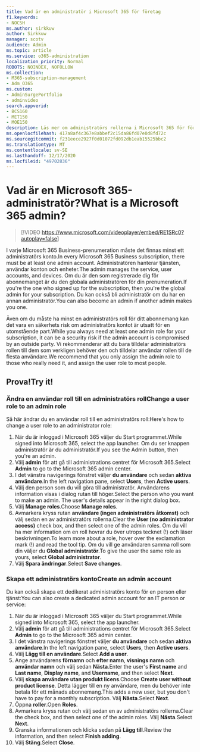 ```yaml
---
title: Vad är en administratör i Microsoft 365 för företag
f1.keywords:
- NOCSH
ms.author: sirkkuw
author: Sirkkuw
manager: scotv
audience: Admin
ms.topic: article
ms.service: o365-administration
localization_priority: Normal
ROBOTS: NOINDEX, NOFOLLOW
ms.collection:
- M365-subscription-management
- Adm_O365
ms.custom:
- AdminSurgePortfolio
- adminvideo
search.appverid:
- BCS160
- MET150
- MOE150
description: Läs mer om administratörs rollerna i Microsoft 365 för företag.
ms.openlocfilehash: 417a8af4c367e8abbef2c15da86fd07e0d8fd72c
ms.sourcegitcommit: f231eece2927f0d01072fd092db1eab15525bbc2
ms.translationtype: MT
ms.contentlocale: sv-SE
ms.lasthandoff: 12/17/2020
ms.locfileid: "49702836"
---
```

# <a name="what-is-a-microsoft-365-admin"></a><span data-ttu-id="aa19e-103">Vad är en Microsoft 365-administratör?</span><span class="sxs-lookup"><span data-stu-id="aa19e-103">What is a Microsoft 365 admin?</span></span>

> [!VIDEO https://www.microsoft.com/videoplayer/embed/RE1SRc0?autoplay=false]

<span data-ttu-id="aa19e-104">I varje Microsoft 365 Business-prenumeration måste det finnas minst ett administratörs konto.</span><span class="sxs-lookup"><span data-stu-id="aa19e-104">In every Microsoft 365 Business subscription, there must be at least one admin account.</span></span> <span data-ttu-id="aa19e-105">Administratören hanterar tjänsten, användar konton och enheter.</span><span class="sxs-lookup"><span data-stu-id="aa19e-105">The admin manages the service, user accounts, and devices.</span></span> <span data-ttu-id="aa19e-106">Om du är den som registrerade dig för abonnemanget är du den globala administratören för din prenumeration.</span><span class="sxs-lookup"><span data-stu-id="aa19e-106">If you're the one who signed up for the subscription, then you're the global admin for your subscription.</span></span> <span data-ttu-id="aa19e-107">Du kan också bli administratör om du har en annan administratör.</span><span class="sxs-lookup"><span data-stu-id="aa19e-107">You can also become an admin if another admin makes you one.</span></span>

<span data-ttu-id="aa19e-108">Även om du måste ha minst en administratörs roll för ditt abonnemang kan det vara en säkerhets risk om administratörs kontot är utsatt för en utomstående part.</span><span class="sxs-lookup"><span data-stu-id="aa19e-108">While you always need at least one admin role for your subscription, it can be a security risk if the admin account is compromised by an outside party.</span></span> <span data-ttu-id="aa19e-109">Vi rekommenderar att du bara tilldelar administratörs rollen till dem som verkligen behöver den och tilldelar användar rollen till de flesta användare.</span><span class="sxs-lookup"><span data-stu-id="aa19e-109">We recommend that you only assign the admin role to those who really need it, and assign the user role to most people.</span></span>

## <a name="try-it"></a><span data-ttu-id="aa19e-110">Prova!</span><span class="sxs-lookup"><span data-stu-id="aa19e-110">Try it!</span></span>

### <a name="change-a-user-role-to-an-admin-role"></a><span data-ttu-id="aa19e-111">Ändra en användar roll till en administratörs roll</span><span class="sxs-lookup"><span data-stu-id="aa19e-111">Change a user role to an admin role</span></span>

<span data-ttu-id="aa19e-112">Så här ändrar du en användar roll till en administratörs roll:</span><span class="sxs-lookup"><span data-stu-id="aa19e-112">Here's how to change a user role to an administrator role:</span></span>

1. <span data-ttu-id="aa19e-113">När du är inloggad i Microsoft 365 väljer du Start programmet.</span><span class="sxs-lookup"><span data-stu-id="aa19e-113">While signed into Microsoft 365, select the app launcher.</span></span> <span data-ttu-id="aa19e-114">Om du ser knappen administratör är du administratör.</span><span class="sxs-lookup"><span data-stu-id="aa19e-114">If you see the Admin button, then you're an admin.</span></span>
1. <span data-ttu-id="aa19e-115">Välj **admin** för att gå till administrations centret för Microsoft 365.</span><span class="sxs-lookup"><span data-stu-id="aa19e-115">Select **Admin** to go to the Microsoft 365 admin center.</span></span>
1. <span data-ttu-id="aa19e-116">I det vänstra navigerings fönstret väljer **du användare** och sedan **aktiva användare**.</span><span class="sxs-lookup"><span data-stu-id="aa19e-116">In the left navigation pane, select **Users**, then **Active users**.</span></span>
1. <span data-ttu-id="aa19e-117">Välj den person som du vill göra till administratör. Användarens information visas i dialog rutan till höger.</span><span class="sxs-lookup"><span data-stu-id="aa19e-117">Select the person who you want to make an admin. The user's details appear in the right dialog box.</span></span>
1. <span data-ttu-id="aa19e-118">Välj **Manage roles**.</span><span class="sxs-lookup"><span data-stu-id="aa19e-118">Choose **Manage roles**.</span></span>
1. <span data-ttu-id="aa19e-119">Avmarkera kryss rutan **användare (ingen administratörs åtkomst)** och välj sedan en av administratörs rollerna.</span><span class="sxs-lookup"><span data-stu-id="aa19e-119">Clear the **User (no administrator access)** check box, and then select one of the admin roles.</span></span> <span data-ttu-id="aa19e-120">Om du vill ha mer information om en roll hovrar du över utrops tecknet (!) och läser beskrivningen.</span><span class="sxs-lookup"><span data-stu-id="aa19e-120">To learn more about a role, hover over the exclamation mark (!) and read the tool tip.</span></span> <span data-ttu-id="aa19e-121">Om du vill ge användaren samma roll som din väljer du **Global administratör**.</span><span class="sxs-lookup"><span data-stu-id="aa19e-121">To give the user the same role as  yours, select **Global administrator**.</span></span>
1. <span data-ttu-id="aa19e-122">Välj **Spara ändringar**.</span><span class="sxs-lookup"><span data-stu-id="aa19e-122">Select **Save changes**.</span></span>

### <a name="create-an-admin-account"></a><span data-ttu-id="aa19e-123">Skapa ett administratörs konto</span><span class="sxs-lookup"><span data-stu-id="aa19e-123">Create an admin account</span></span> 

<span data-ttu-id="aa19e-124">Du kan också skapa ett dedikerat administratörs konto för en person eller tjänst:</span><span class="sxs-lookup"><span data-stu-id="aa19e-124">You can also create a dedicated admin account for an IT person or service:</span></span>

1. <span data-ttu-id="aa19e-125">När du är inloggad i Microsoft 365 väljer du Start programmet.</span><span class="sxs-lookup"><span data-stu-id="aa19e-125">While signed into Microsoft 365, select the app launcher.</span></span>
1. <span data-ttu-id="aa19e-126">Välj **admin** för att gå till administrations centret för Microsoft 365.</span><span class="sxs-lookup"><span data-stu-id="aa19e-126">Select **Admin** to go to the Microsoft 365 admin center.</span></span>
1. <span data-ttu-id="aa19e-127">I det vänstra navigerings fönstret väljer **du användare** och sedan **aktiva användare**.</span><span class="sxs-lookup"><span data-stu-id="aa19e-127">In the left navigation pane, select **Users**, then **Active users**.</span></span>
1. <span data-ttu-id="aa19e-128">Välj **Lägg till en användare**.</span><span class="sxs-lookup"><span data-stu-id="aa19e-128">Select **Add a user**.</span></span>
1. <span data-ttu-id="aa19e-129">Ange användarens **förnamn** och **efter namn**, **visnings namn** och **användar namn** och välj sedan **Nästa**.</span><span class="sxs-lookup"><span data-stu-id="aa19e-129">Enter the user's **First name** and **Last name**, **Display name**, and **Username**, and then select **Next**.</span></span>
1. <span data-ttu-id="aa19e-130">Välj **skapa användare utan produkt licens**.</span><span class="sxs-lookup"><span data-stu-id="aa19e-130">Choose **Create user without product license**.</span></span> <span data-ttu-id="aa19e-131">Detta lägger till en ny användare, men du behöver inte betala för ett månads abonnemang.</span><span class="sxs-lookup"><span data-stu-id="aa19e-131">This adds a new user, but you don't have to pay for a monthly subscription.</span></span> <span data-ttu-id="aa19e-132">Välj **Nästa**.</span><span class="sxs-lookup"><span data-stu-id="aa19e-132">Select **Next**.</span></span>
1. <span data-ttu-id="aa19e-133">Öppna **roller**.</span><span class="sxs-lookup"><span data-stu-id="aa19e-133">Open **Roles**.</span></span>
1. <span data-ttu-id="aa19e-134">Avmarkera kryss rutan och välj sedan en av administratörs rollerna.</span><span class="sxs-lookup"><span data-stu-id="aa19e-134">Clear the  check box, and then select one of the admin roles.</span></span> <span data-ttu-id="aa19e-135">Välj **Nästa**.</span><span class="sxs-lookup"><span data-stu-id="aa19e-135">Select **Next**.</span></span>
1. <span data-ttu-id="aa19e-136">Granska informationen och klicka sedan på **Lägg till**.</span><span class="sxs-lookup"><span data-stu-id="aa19e-136">Review the information, and then select **Finish adding**.</span></span>
1. <span data-ttu-id="aa19e-137">Välj **Stäng**.</span><span class="sxs-lookup"><span data-stu-id="aa19e-137">Select **Close**.</span></span>

